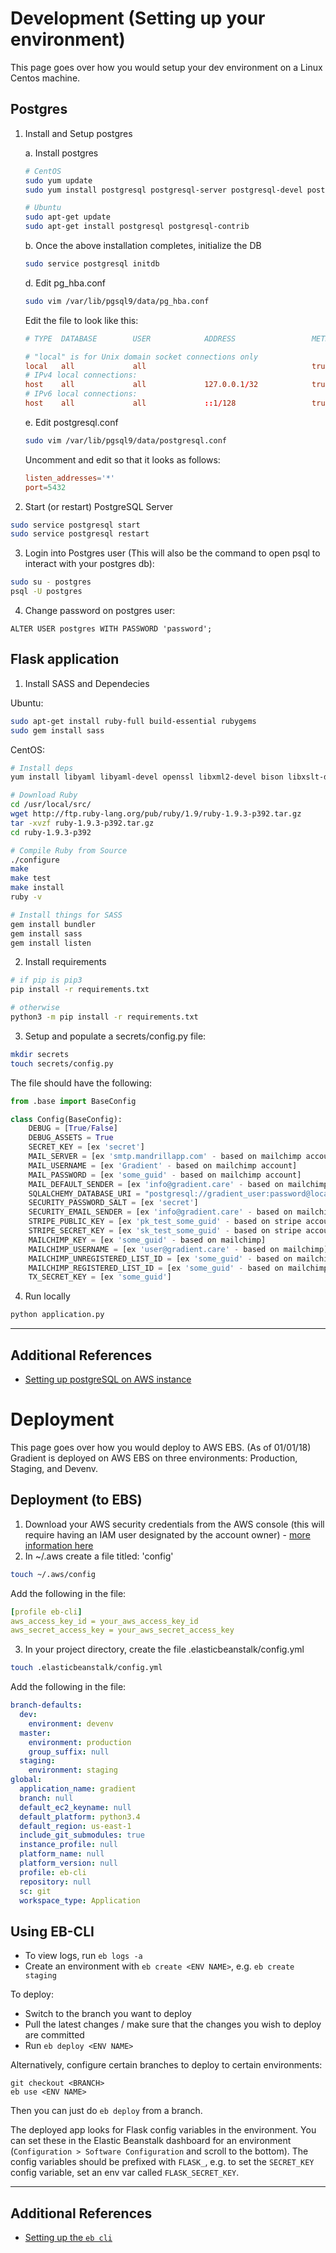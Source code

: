 # Development (Setting up your environment)
This page goes over how you would setup your dev environment on a Linux Centos machine.

## Postgres
1. Install and Setup postgres

    a. Install postgres
    ```sh
    # CentOS
    sudo yum update
    sudo yum install postgresql postgresql-server postgresql-devel postgresql-contrib postgresql-docs
    
    # Ubuntu
    sudo apt-get update
    sudo apt-get install postgresql postgresql-contrib
    ```
    b. Once the above installation completes, initialize the DB
    ```sh
    sudo service postgresql initdb
    ```
    d. Edit pg_hba.conf
    ```sh
    sudo vim /var/lib/pgsql9/data/pg_hba.conf
    ```
    Edit the file to look like this:
    ```conf
    # TYPE  DATABASE        USER            ADDRESS                 METHOD
 
    # "local" is for Unix domain socket connections only
    local   all             all                                     trust
    # IPv4 local connections:
    host    all             all             127.0.0.1/32            trust
    # IPv6 local connections:
    host    all             all             ::1/128                 trust
    ```
    e. Edit postgresql.conf
    ```sh
    sudo vim /var/lib/pgsql9/data/postgresql.conf
    ```
    Uncomment and edit so that it looks as follows:
    ```conf
    listen_addresses='*'
    port=5432
    ```

2. Start (or restart) PostgreSQL Server
```sh
sudo service postgresql start
sudo service postgresql restart
```

3. Login into Postgres user (This will also be the command to open psql to interact with your postgres db):
```sh
sudo su - postgres
psql -U postgres
```
4. Change password on postgres user:
```
ALTER USER postgres WITH PASSWORD 'password';
```

## Flask application
1. Install SASS and Dependecies

Ubuntu:
```sh
sudo apt-get install ruby-full build-essential rubygems
sudo gem install sass
````
CentOS:
```sh
# Install deps
yum install libyaml libyaml-devel openssl libxml2-devel bison libxslt-devel openssl-devel tcl tk libffi tcl-devel tk-devel libffi-devel

# Download Ruby
cd /usr/local/src/
wget http://ftp.ruby-lang.org/pub/ruby/1.9/ruby-1.9.3-p392.tar.gz
tar -xvzf ruby-1.9.3-p392.tar.gz
cd ruby-1.9.3-p392

# Compile Ruby from Source
./configure
make
make test
make install
ruby -v

# Install things for SASS
gem install bundler
gem install sass
gem install listen
```

2. Install requirements
```sh
# if pip is pip3
pip install -r requirements.txt

# otherwise
python3 -m pip install -r requirements.txt
``` 
3. Setup and populate a secrets/config.py file:
```sh
mkdir secrets
touch secrets/config.py
```
The file should have the following:
```python
from .base import BaseConfig

class Config(BaseConfig):
    DEBUG = [True/False]
    DEBUG_ASSETS = True
    SECRET_KEY = [ex 'secret']
    MAIL_SERVER = [ex 'smtp.mandrillapp.com' - based on mailchimp account]
    MAIL_USERNAME = [ex 'Gradient' - based on mailchimp account]
    MAIL_PASSWORD = [ex 'some_guid' - based on mailchimp account]
    MAIL_DEFAULT_SENDER = [ex 'info@gradient.care' - based on mailchimp account]
    SQLALCHEMY_DATABASE_URI = "postgresql://gradient_user:password@localhost:5432/gradient_dev"
    SECURITY_PASSWORD_SALT = [ex 'secret']
    SECURITY_EMAIL_SENDER = [ex 'info@gradient.care' - based on mailchimp account]
    STRIPE_PUBLIC_KEY = [ex 'pk_test_some_guid' - based on stripe account]
    STRIPE_SECRET_KEY = [ex 'sk_test_some_guid' - based on stripe account]
    MAILCHIMP_KEY = [ex 'some_guid' - based on mailchimp]
    MAILCHIMP_USERNAME = [ex 'user@gradient.care' - based on mailchimp]
    MAILCHIMP_UNREGISTERED_LIST_ID = [ex 'some_guid' - based on mailchimp]
    MAILCHIMP_REGISTERED_LIST_ID = [ex 'some_guid' - based on mailchimp]
    TX_SECRET_KEY = [ex 'some_guid']
```
4. Run locally
```sh
python application.py
```

---

## Additional References
- [Setting up postgreSQL on AWS instance](https://www.quora.com/How-can-I-install-PostgreSQL-on-AWS-EC2-and-how-can-I-access-that)


# Deployment 
This page goes over how you would deploy to AWS EBS. (As of 01/01/18) Gradient is deployed on AWS EBS on three environments: Production, Staging, and Devenv. 

## Deployment (to EBS)

1. Download your AWS security credentials from the AWS console (this will require having an IAM user designated by the account owner) - [more information here](https://docs.aws.amazon.com/general/latest/gr/aws-security-credentials.html)
2. In ~/.aws create a file titled: 'config'
```sh
touch ~/.aws/config
```
Add the following in the file:
```yml
[profile eb-cli]
aws_access_key_id = your_aws_access_key_id
aws_secret_access_key = your_aws_secret_access_key
```
3. In your project directory, create the file .elasticbeanstalk/config.yml
```sh
touch .elasticbeanstalk/config.yml
```
Add the following in the file:
```yml
branch-defaults:
  dev:
    environment: devenv
  master:
    environment: production
    group_suffix: null
  staging:
    environment: staging
global:
  application_name: gradient
  branch: null
  default_ec2_keyname: null
  default_platform: python3.4
  default_region: us-east-1
  include_git_submodules: true
  instance_profile: null
  platform_name: null
  platform_version: null
  profile: eb-cli
  repository: null
  sc: git
  workspace_type: Application
```

## Using EB-CLI
- To view logs, run `eb logs -a`
- Create an environment with `eb create <ENV NAME>`, e.g. `eb create staging`


To deploy:

- Switch to the branch you want to deploy
- Pull the latest changes / make sure that the changes you wish to deploy are committed
- Run `eb deploy <ENV NAME>`

Alternatively, configure certain branches to deploy to certain environments:

```
git checkout <BRANCH>
eb use <ENV NAME>
```

Then you can just do `eb deploy` from a branch.

The deployed app looks for Flask config variables in the environment. You can set these in the Elastic Beanstalk dashboard for an environment (`Configuration > Software Configuration` and scroll to the bottom). The config variables should be prefixed with `FLASK_`, e.g. to set the `SECRET_KEY` config variable, set an env var called `FLASK_SECRET_KEY`.

---

## Additional References
- [Setting up the `eb cli`](https://docs.aws.amazon.com/elasticbeanstalk/latest/dg/eb-cli3-configuration.html)
